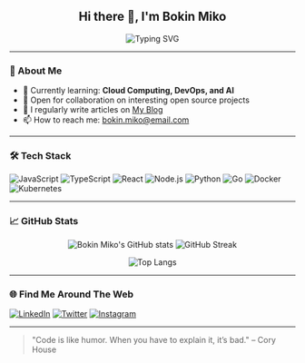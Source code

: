 <!-- Profil README - Ganti sesuai kebutuhan Anda! -->

<h2 align="center">Hi there 👋, I'm Bokin Miko</h2>
<p align="center">
  <img src="https://readme-typing-svg.demolab.com?font=Fira+Code&pause=1000&width=435&lines=Passionate+Developer;Open+Source+Enthusiast;Always+Learning+New+Things!" alt="Typing SVG" />
</p>

---

### 🚀 About Me
- 🌱 Currently learning: **Cloud Computing, DevOps, and AI**
- 💼 Open for collaboration on interesting open source projects
- 📝 I regularly write articles on [My Blog](https://your-blog-link.com)
- 📫 How to reach me: bokin.miko@email.com

---

### 🛠 Tech Stack
![JavaScript](https://img.shields.io/badge/-JavaScript-black?style=flat-square&logo=javascript)
![TypeScript](https://img.shields.io/badge/-TypeScript-007ACC?style=flat-square&logo=typescript)
![React](https://img.shields.io/badge/-React-black?style=flat-square&logo=react)
![Node.js](https://img.shields.io/badge/-Node.js-black?style=flat-square&logo=node.js)
![Python](https://img.shields.io/badge/-Python-black?style=flat-square&logo=python)
![Go](https://img.shields.io/badge/-Go-00ADD8?style=flat-square&logo=go)
![Docker](https://img.shields.io/badge/-Docker-blue?style=flat-square&logo=docker)
![Kubernetes](https://img.shields.io/badge/-Kubernetes-326CE5?style=flat-square&logo=kubernetes)

---

### 📈 GitHub Stats

<p align="center">
  <img src="https://github-readme-stats.vercel.app/api?username=bokinmiko&show_icons=true&theme=radical" alt="Bokin Miko's GitHub stats" />
  <img src="https://github-readme-streak-stats.herokuapp.com/?user=bokinmiko&theme=radical" alt="GitHub Streak" />
</p>
<p align="center">
  <img src="https://github-readme-stats.vercel.app/api/top-langs/?username=bokinmiko&layout=compact&theme=radical" alt="Top Langs" />
</p>

---

### 🌐 Find Me Around The Web
[![LinkedIn](https://img.shields.io/badge/LinkedIn-blue?style=flat-square&logo=linkedin)](https://linkedin.com/in/yourusername)
[![Twitter](https://img.shields.io/badge/Twitter-blue?style=flat-square&logo=twitter)](https://twitter.com/yourusername)
[![Instagram](https://img.shields.io/badge/Instagram-E4405F?style=flat-square&logo=instagram&logoColor=white)](https://instagram.com/yourusername)

---

> "Code is like humor. When you have to explain it, it’s bad." – Cory House
